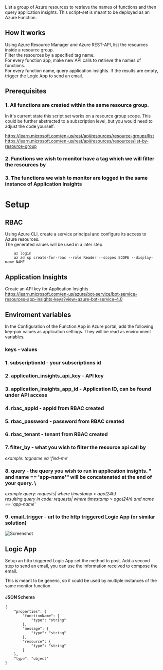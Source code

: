 List a group of Azure resources to retrieve the names of functions and then query application insights.
This script-set is meant to be deployed as an Azure Function.

## How it works
Using Azure Resource Manager and Azure REST-API, list the resources inside a resource group. \
Filter the resources by a specified tag name. \
For every function app, make new API calls to retrieve the names of functions. \
For every function name, query application insights. If the results are empty, trigger the Logic App to send an email.

## Prerequisites
### 1. All functions are created within the same resource group.
In it's current state this script set works on a resource group scope. This could be further abstracted to a subscription level, but you would need to adjust the code yourself.

https://learn.microsoft.com/en-us/rest/api/resources/resource-groups/list \
https://learn.microsoft.com/en-us/rest/api/resources/resources/list-by-resource-group

### 2. Functions we wish to monitor have a tag which we will filter the resources by
### 3. The functions we wish to monitor are logged in the same instance of Application Insights

# Setup

## RBAC
Using Azure CLI, create a service principal and configure its access to Azure resources. \
The generated values will be used in a later step.

````
    az login
    az ad sp create-for-rbac --role Reader --scopes SCOPE --display-name NAME
````



## Application Insights
Create an API key for Application Insights \
https://learn.microsoft.com/en-us/azure/bot-service/bot-service-resources-app-insights-keys?view=azure-bot-service-4.0

## Enviroment variables

In the Configuration of the Function App in Azure portal, add the following key-pair values as application settings. They will be read as environment variables.

### keys - values
### 1. subscriptionId - your subscriptions id
### 2. application_insights_api_key - API key
### 3. application_insights_app_id - Application ID, can be found under API access
### 4. rbac_appId - appId from RBAC created
### 5. rbac_password - password from RBAC created
### 6. rbac_tenant - tenant from RBAC created
### 7. filter_by - what you wish to filter the resource api call by
*example: tagname eq 'find-me'*
### 8. query - the query you wish to run in application insights. " and name == 'app-name'" will be concatenated at the end of your query. \
*example query: requests| where timestamp > ago(24h)* \
*resulting query in code: requests| where timestamp > ago(24h) and name == 'app-name'*
### 9. email_trigger - url to the http triggered Logic App (or similar solution)

![Screenshot](https://user-images.githubusercontent.com/90894009/200328126-c7e4516d-26f6-4216-a360-c4c8900404bf.png)


## Logic App
Setup an http triggered Logic App set the method to post.
Add a second step to send an email, you can use the information received to compose the email.

This is meant to be generic, so it could be used by multiple instances of the same monitor function.

#### JSON Schema
```
{
    "properties": {
        "functionName": {
            "type": "string"
        },
        "message": {
            "type": "string"
        },
        "resource": {
            "type": "string"
        }
    },
    "type": "object"
}
```

